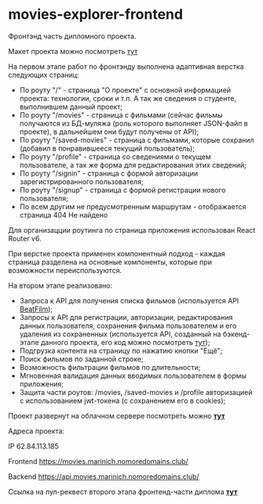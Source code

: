 # movies-explorer-frontend
Фронтэнд часть дипломного проекта.

Макет проекта можно посмотреть [тут](https://disk.yandex.ru/d/Yd7_GyqI7be28A)

На первом этапе работ по фронтэнду выполнена адаптивная верстка следующих страниц:
* По роуту "/" - страница "О проекте" с основной информацией проекта: технологии, сроки и т.п. А так же сведения о студенте, выполнившем данный проект;
* По роуту "/movies" - страница с фильмами (сейчас фильмы получаются из БД-муляжа (роль которого выполняет JSON-файл в проекте), в дальнейшем они будут получены от API);
* По роуту "/saved-movies" - страница с фильмами, которые сохранил (добавил в понравившееся текущий пользователь);
* По роуту "/profile" - страница со сведениями о текущем пользователе, а так же форма для редактирования этих сведений;
* По роуту "/signin" - страница с формой авторизации зарегистрированного пользователя;
* По роуту "/signup" - страница с формой регистрации нового пользователя;
* По всем другим не предусмотренным маршрутам - отображается страница 404 Не найдено

Для организацции роутинга по страница приложения использован React Router v6.

При верстке проекта применен компонентный подход - каждая страница разделена на основные компоненты, которые при возможности переиспользуются.

На втором этапе реализовано: 
- Запроса к API для получения списка фильмов (используется API [BeatFilm](https://api.nomoreparties.co/beatfilm-movies));
- Запросы к API для регистрации, авторизации, редактирования данных пользователя, сохранения фильма пользователем и его удаления из сохраненных (используется API, созданный на бэкенд-этапе данного проекта, его код можно посмотреть [тут](https://github.com/Marinicheva/movies-explorer-api));
- Подгрузка контента на страницу по нажатию кнопки "Ещё";
- Поиск фильмов по заданной строке;
- Возможность фильтрации фильмов по длительности;
- Мгновенная валидация данных вводимых пользователем в формы приложения;
- Защита части роутов: /movies, /saved-movies и /profile авторизацией с использованием jwt-токена (c сохранением его в cookies);

Проект развернут на облачном сервере посмотреть можно [**тут**](https://movies.marinich.nomoredomains.club/)

Адреса проекта:

IP 62.84.113.185

Frontend https://movies.marinich.nomoredomains.club/

Backend https://api.movies.marinich.nomoredomains.club/

Ссылка на пул-реквест второго этапа фронтенд-части диплома [**тут**](https://github.com/Marinicheva/movies-explorer-frontend/pull/2)
